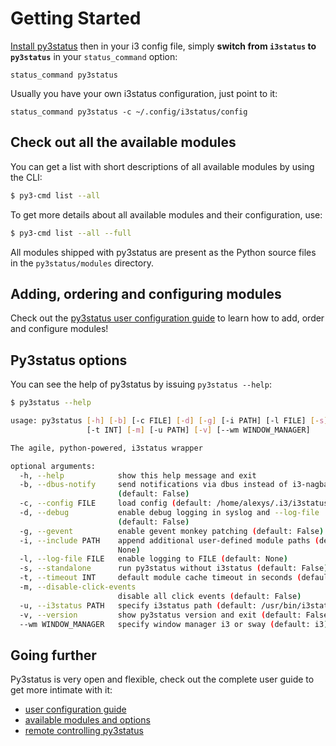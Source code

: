 # Getting Started

[Install py3status](user-guide/installation.md) then in your i3 config file,
simply **switch from `i3status` to `py3status`** in your `status_command`
option:

```
status_command py3status
```

Usually you have your own i3status configuration, just point to it:

``` 
status_command py3status -c ~/.config/i3status/config
```

## Check out all the available modules

You can get a list with short descriptions of all available modules by
using the CLI:

```bash
$ py3-cmd list --all
```

To get more details about all available modules and their configuration,
use:

```bash
$ py3-cmd list --all --full
```

All modules shipped with py3status are present as the Python source
files in the `py3status/modules` directory.

## Adding, ordering and configuring modules

Check out the [py3status user configuration guide](user-guide/configuration.md)
to learn how to add, order and configure modules!

## Py3status options

You can see the help of py3status by issuing `py3status --help`:

```bash
$ py3status --help

usage: py3status [-h] [-b] [-c FILE] [-d] [-g] [-i PATH] [-l FILE] [-s]
                 [-t INT] [-m] [-u PATH] [-v] [--wm WINDOW_MANAGER]

The agile, python-powered, i3status wrapper

optional arguments:
  -h, --help            show this help message and exit
  -b, --dbus-notify     send notifications via dbus instead of i3-nagbar
                        (default: False)
  -c, --config FILE     load config (default: /home/alexys/.i3/i3status.conf)
  -d, --debug           enable debug logging in syslog and --log-file
                        (default: False)
  -g, --gevent          enable gevent monkey patching (default: False)
  -i, --include PATH    append additional user-defined module paths (default:
                        None)
  -l, --log-file FILE   enable logging to FILE (default: None)
  -s, --standalone      run py3status without i3status (default: False)
  -t, --timeout INT     default module cache timeout in seconds (default: 60)
  -m, --disable-click-events
                        disable all click events (default: False)
  -u, --i3status PATH   specify i3status path (default: /usr/bin/i3status)
  -v, --version         show py3status version and exit (default: False)
  --wm WINDOW_MANAGER   specify window manager i3 or sway (default: i3)
```

## Going further

Py3status is very open and flexible, check out the complete user guide to get
more intimate with it:

- [user configuration guide](user-guide/configuration.md)
- [available modules and options](user-guide/modules.md)
- [remote controlling py3status](user-guide/remote-control.md)
